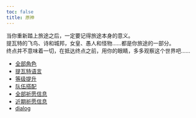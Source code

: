 ```yaml
---
toc: false
title: 原神
---
```


当你重新踏上旅途之后，一定要记得旅途本身的意义。  
提瓦特的飞鸟、诗和城邦，女皇、愚人和怪物……都是你旅途的一部分。  
终点并不意味着一切，在抵达终点之前，用你的眼睛，多多观察这个世界吧……  

- [全部角色](character.md)
- [提瓦特语言](language.md)
- [等级提升](level.md)
- [队伍搭配](party.md)
- [全部祈愿信息](timeline.md)
- [近期祈愿信息](wish.md)
- [dialog](dialog.md)
